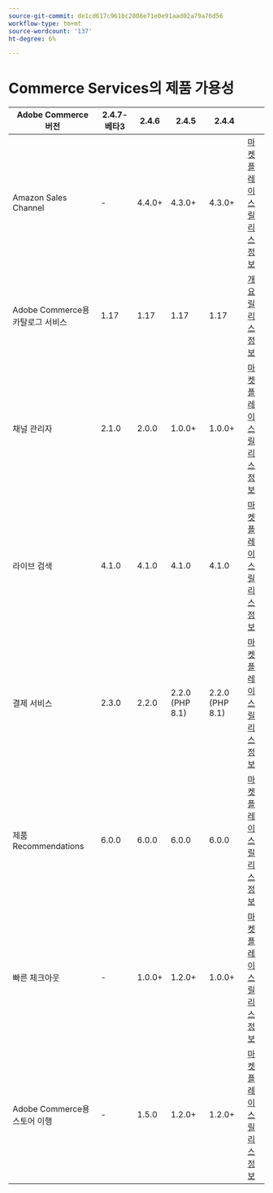```yaml
---
source-git-commit: de1cd617c961bc2808e71e0e91aad02a79a76d56
workflow-type: tm+mt
source-wordcount: '137'
ht-degree: 6%

---
```

# Commerce Services의 제품 가용성


<table style="table-layout:auto">
  <thead>
    <tr>
      <th>Adobe Commerce 버전</th>
      <th>2.4.7-베타3</th>
      <th>2.4.6</th>
      <th>2.4.5</th>
      <th>2.4.4</th>
      <th></th>
    </tr>
  </thead>
  <tbody>
      <tr>
          <td>Amazon Sales Channel</td>
          <td>-</td>
          <td>4.4.0+</td>
          <td>4.3.0+</td>
          <td>4.3.0+</td>
          <td>
              <a href="https://commercemarketplace.adobe.com/magento-module-amazon.html">마켓플레이스</a><br/>
              <a href="https://experienceleague.adobe.com/docs/commerce-channels/amazon/release-notes.html">릴리스 정보</a><br/>
          </td>
      </tr>
      <tr>
          <td>Adobe Commerce용 카탈로그 서비스</td>
          <td>1.17</td>
          <td>1.17</td>
          <td>1.17</td>
          <td>1.17</td>
          <td>
              <a href="https://experienceleague.adobe.com/docs/commerce-merchant-services/catalog-service/guide-overview.html">개요</a><br/>
              <a href="https://experienceleague.adobe.com/docs/commerce-merchant-services/catalog-service/release-notes.html">릴리스 정보</a><br/>
          </td>
      </tr>
      <tr>
          <td>채널 관리자</td>
          <td>2.1.0</td>
          <td>2.0.0</td>
          <td>1.0.0+</td>
          <td>1.0.0+</td>
          <td>
              <a href="https://commercemarketplace.adobe.com/magento-channel-manager.html">마켓플레이스</a><br/>
              <a href="https://experienceleague.adobe.com/docs/commerce-channels/channel-manager/release-notes.html">릴리스 정보</a><br/>
          </td>
      </tr>
      <tr>
          <td>라이브 검색</td>
          <td>4.1.0</td>
          <td>4.1.0</td>
          <td>4.1.0</td>
          <td>4.1.0</td>
          <td>
              <a href="https://commercemarketplace.adobe.com/magento-live-search.html">마켓플레이스</a><br/>
              <a href="https://experienceleague.adobe.com/docs/commerce-merchant-services/live-search/release-notes.html">릴리스 정보</a><br/>
          </td>
      </tr>
      <tr>
          <td>결제 서비스</td>
          <td>2.3.0</td>
          <td>2.2.0</td>
          <td>2.2.0 (PHP 8.1)</td>
          <td>2.2.0 (PHP 8.1)</td>
          <td>
              <a href="https://commercemarketplace.adobe.com/magento-payment-services.html">마켓플레이스</a><br/>
              <a href="https://experienceleague.adobe.com/docs/commerce-merchant-services/payment-services/release-notes.html">릴리스 정보</a><br/>
          </td>
      </tr>
      <tr>
          <td>제품 Recommendations</td>
          <td>6.0.0</td>
          <td>6.0.0</td>
          <td>6.0.0</td>
          <td>6.0.0</td>
          <td>
              <a href="https://commercemarketplace.adobe.com/magento-product-recommendations.html">마켓플레이스</a><br/>
              <a href="https://experienceleague.adobe.com/docs/commerce-merchant-services/product-recommendations/release-notes.html">릴리스 정보</a><br/>
          </td>
      </tr>
      <tr>
          <td>빠른 체크아웃</td>
          <td>-</td>
          <td>1.0.0+</td>
          <td>1.2.0+</td>
          <td>1.0.0+</td>
          <td>
              <a href="https://commercemarketplace.adobe.com/magento-quick-checkout.html">마켓플레이스</a><br/>
              <a href="https://experienceleague.adobe.com/docs/commerce-merchant-services/product-recommendations/release-notes.html">릴리스 정보</a><br/>
          </td>
      </tr>
      <tr>
          <td>Adobe Commerce용 스토어 이행</td>
          <td>-</td>
          <td>1.5.0</td>
          <td>1.2.0+</td>
          <td>1.2.0+</td>
          <td>
              <a href="https://commercemarketplace.adobe.com/store-fulfillment-magento-walmart.html">마켓플레이스</a><br/>
              <a href="https://experienceleague.adobe.com/docs/commerce-merchant-services/store-fulfillment/release-notes.html">릴리스 정보</a><br/>
          </td>
      </tr>
  </tbody>
</table>
